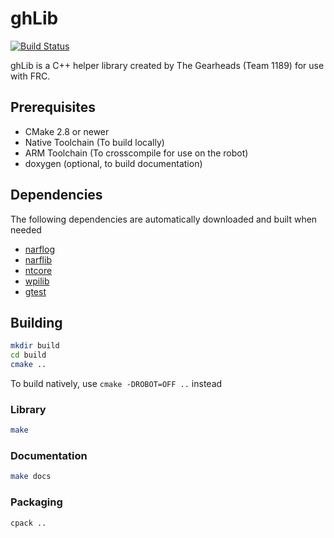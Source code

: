 # ghLib

[![Build Status](https://travis-ci.org/jcreigh/ghLib.svg?branch=master)](https://travis-ci.org/jcreigh/ghLib)

ghLib is a C++ helper library created by The Gearheads (Team 1189) for use with FRC.

## Prerequisites

- CMake 2.8 or newer
- Native Toolchain (To build locally)
- ARM Toolchain (To crosscompile for use on the robot)
- doxygen (optional, to build documentation)

## Dependencies
The following dependencies are automatically downloaded and built when needed

- [narflog](https://github.com/jcreigh/narflog)
- [narflib](https://github.com/narfblock/narflib)
- [ntcore](https://github.com/PeterJohnson/ntcore)
- [wpilib](https://usfirst.collab.net/sf/projects/wpilib/)
- [gtest](http://googletest.googlecode.com/)

## Building
```bash
mkdir build
cd build
cmake ..
```

To build natively, use `cmake -DROBOT=OFF ..` instead

### Library
```bash
make
```

### Documentation
```bash
make docs
```

### Packaging
```bash
cpack ..
```
